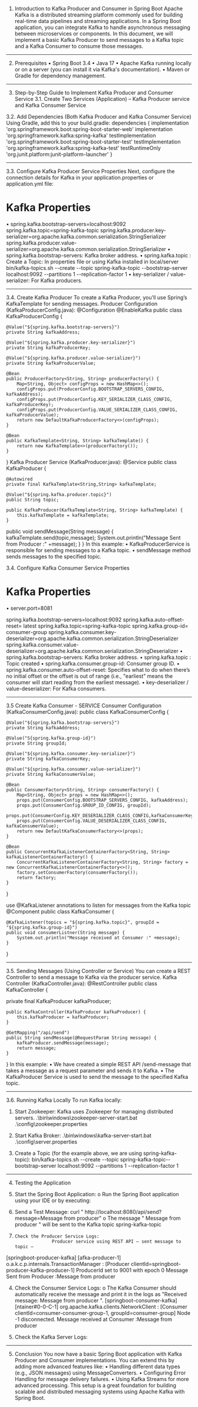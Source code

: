 1. Introduction to Kafka Producer and Consumer in Spring Boot
Apache Kafka is a distributed streaming platform commonly used for building real-time data pipelines and streaming applications. In a Spring Boot application, you can integrate Kafka to handle asynchronous messaging between microservices or components.
In this document, we will implement a basic Kafka Producer to send messages to a Kafka topic and a Kafka Consumer to consume those messages.
________________________________________
2. Prerequisites
•	Spring Boot 3.4
•	Java 17
•	Apache Kafka running locally or on a server (you can install it via Kafka's documentation).
•	Maven or Gradle for dependency management.

________________________________________
3. Step-by-Step Guide to Implement Kafka Producer and Consumer Service
3.1. Create Two Services (Application) –
Kafka Producer service and Kafka Consumer Service

3.2. Add Dependencies (Both Kafka Producer and Kafka Consumer Service)
Using Gradle, add this to your build.gradle:
dependencies {
    implementation 'org.springframework.boot:spring-boot-starter-web'
    implementation 'org.springframework.kafka:spring-kafka'
    testImplementation 'org.springframework.boot:spring-boot-starter-test'
    testImplementation 'org.springframework.kafka:spring-kafka-test'
    testRuntimeOnly 'org.junit.platform:junit-platform-launcher'
}
________________________________________


3.3. Configure Kafka Producer Service Properties
Next, configure the connection details for Kafka in your application.properties or application.yml file:
# Kafka Properties
•	spring.kafka.bootstrap-servers=localhost:9092
spring.kafka.topic=spring-kafka-topic
spring.kafka.producer.key-serializer=org.apache.kafka.common.serialization.StringSerializer
spring.kafka.producer.value-serializer=org.apache.kafka.common.serialization.StringSerializer
•	spring.kafka.bootstrap-servers: Kafka broker address.
•	spring.kafka.topic :  
 Create a Topic: In properties file or using Kafka installed in local/server 
bin/kafka-topics.sh --create --topic spring-kafka-topic --bootstrap-server localhost:9092 --partitions 1 --replication-factor 1
•	key-serializer / value-serializer: For Kafka producers.
________________________________________
3.4. Create Kafka Producer
To create a Kafka Producer, you'll use Spring’s KafkaTemplate for sending messages.
Producer Configuration (KafkaProducerConfig.java):
@Configuration
@EnableKafka
public class KafkaProducerConfig {


    @Value("${spring.kafka.bootstrap-servers}")
    private String kafkaAddress;

    @Value("${spring.kafka.producer.key-serializer}")
    private String kafkaProducerKey;

    @Value("${spring.kafka.producer.value-serializer}")
    private String kafkaProducerValue;

    @Bean
    public ProducerFactory<String, String> producerFactory() {
        Map<String, Object> configProps = new HashMap<>();
        configProps.put(ProducerConfig.BOOTSTRAP_SERVERS_CONFIG, kafkaAddress);
        configProps.put(ProducerConfig.KEY_SERIALIZER_CLASS_CONFIG, kafkaProducerKey);
        configProps.put(ProducerConfig.VALUE_SERIALIZER_CLASS_CONFIG, kafkaProducerValue);
        return new DefaultKafkaProducerFactory<>(configProps);
    }

    @Bean
    public KafkaTemplate<String, String> kafkaTemplate() {
        return new KafkaTemplate<>(producerFactory());
    }
}
Kafka Producer Service (KafkaProducer.java):
@Service
public class KafkaProducer {

    @Autowired
    private final KafkaTemplate<String,String> kafkaTemplate;

    @Value("${spring.kafka.producer.topic}")
    public String topic;

    public KafkaProducer(KafkaTemplate<String, String> kafkaTemplate) {
        this.kafkaTemplate = kafkaTemplate;
    }

   public void sendMessage(String message) {
        kafkaTemplate.send(topic,message);
        System.out.println("Message Sent from Producer :" +message);
   }
}
In this example:
•	KafkaProducerService is responsible for sending messages to a Kafka topic.
•	sendMessage method sends messages to the specified topic.



3.4. Configure Kafka Consumer Service Properties
# Kafka Properties
•	server.port=8081

spring.kafka.bootstrap-servers=localhost:9092
spring.kafka.auto-offset-reset= latest
spring.kafka.topic=spring-kafka-topic
spring.kafka.group-id= consumer-group
spring.kafka.consumer.key-deserializer=org.apache.kafka.common.serialization.StringDeserializer
spring.kafka.consumer.value-deserializer=org.apache.kafka.common.serialization.StringDeserializer
•	spring.kafka.bootstrap-servers: Kafka broker address.
•	spring.kafka.topic :  Topic created
•	spring.kafka.consumer.group-id: Consumer group ID.
•	spring.kafka.consumer.auto-offset-reset: Specifies what to do when there’s no initial offset or the offset is out of range (i.e., "earliest" means the consumer will start reading from the earliest message).
•	key-deserializer / value-deserializer: For Kafka consumers.

________________________________________
3.5 Create Kafka Consumer - SERVICE
Consumer Configuration (KafkaConsumerConfig.java):
public class KafkaConsumerConfig {

    @Value("${spring.kafka.bootstrap-servers}")
    private String kafkaAddress;

    @Value("S{spring.kafka.group-id}")
    private String groupId;

    @Value("${spring.kafka.consumer.key-serializer}")
    private String kafkaConsumerKey;

    @Value("${spring.kafka.consumer.value-serializer}")
    private String kafkaConsumerValue;

    @Bean
    public ConsumerFactory<String, String> consumerFactory() {
        Map<String, Object> props = new HashMap<>();
        props.put(ConsumerConfig.BOOTSTRAP_SERVERS_CONFIG, kafkaAddress);
        props.put(ConsumerConfig.GROUP_ID_CONFIG, groupId);
        props.put(ConsumerConfig.KEY_DESERIALIZER_CLASS_CONFIG,kafkaConsumerKey);
        props.put(ConsumerConfig.VALUE_DESERIALIZER_CLASS_CONFIG, kafkaConsumerValue);
        return new DefaultKafkaConsumerFactory<>(props);
    }

    @Bean
    public ConcurrentKafkaListenerContainerFactory<String, String> kafkaListenerContainerFactory() {
        ConcurrentKafkaListenerContainerFactory<String, String> factory = new ConcurrentKafkaListenerContainerFactory<>();
        factory.setConsumerFactory(consumerFactory());
        return factory;
    }

}

use @KafkaListener annotations to listen for messages from the Kafka topic
@Component
public class KafkaConsumer {

    @KafkaListener(topics = "${spring.kafka.topic}", groupId = "${spring.kafka.group-id}")
    public void consumerListner(String message) {
        System.out.println("Message received at Consumer :" +message);
    }
}
________________________________________
3.5. Sending Messages (Using Controller or Service)
You can create a REST Controller to send a message to Kafka via the producer service.
Kafka Controller (KafkaController.java):
@RestController
public class KafkaController {

   private final KafkaProducer kafkaProducer;

    public KafkaController(KafkaProducer kafkaProducer) {
        this.kafkaProducer = kafkaProducer;
    }

    @GetMapping("/api/send")
    public String sendMessage(@RequestParam String message) {
        kafkaProducer.sendMessage(message);
        return message;
    }

}
In this example:
•	We have created a simple REST API /send-message that takes a message as a request parameter and sends it to Kafka.
•	The KafkaProducer Service is used to send the message to the specified Kafka topic.
________________________________________
3.6. Running Kafka Locally
To run Kafka locally:
1.	Start Zookeeper: Kafka uses Zookeeper for managing distributed servers.
.\bin\windows\zookeeper-server-start.bat .\config\zookeeper.properties

2.	Start Kafka Broker:
.\bin\windows\kafka-server-start.bat .\config\server.properties
3.	Create a Topic (for the example above, we are using spring-kafka-topic):
bin/kafka-topics.sh --create --topic spring-kafka-topic--bootstrap-server localhost:9092 --partitions 1 --replication-factor 1
________________________________________
4. Testing the Application
1.	Start the Spring Boot Application:
o	Run the Spring Boot application using your IDE or by executing: 
2.	Send a Test Message:
curl " http://localhost:8080/api/send?message=Message from producer"
o	The message " Message from producer " will be sent to the Kafka topic spring-kafka-topic
 
3.	   Check the Producer Service Logs:
                     Producer service using REST API – sent message to topic – 
[springboot-producer-kafka] [afka-producer-1] o.a.k.c.p.internals.TransactionManager   : [Producer clientId=springboot-producer-kafka-producer-1] ProducerId set to 9001 with epoch 0
Message Sent from Producer :Message from producer
 


4.	Check the Consumer Service Logs:
o	The Kafka Consumer should automatically receive the message and print it in the logs as "Received message: Message from producer ".
    [springboot-consumer-kafka] [ntainer#0-0-C-1] org.apache.kafka.clients.NetworkClient   : [Consumer clientId=consumer-consumer-group-1, groupId=consumer-group] Node -1 disconnected.
Message received at Consumer :Message from producer
 

5.	Check the Kafka Server Logs:

 
________________________________________
5. Conclusion
You now have a basic Spring Boot application with Kafka Producer and Consumer implementations. You can extend this by adding more advanced features like:
•	Handling different data types (e.g., JSON messages) using MessageConverters.
•	Configuring Error Handling for message delivery failures.
•	Using Kafka Streams for more advanced processing.
This setup is a great foundation for building scalable and distributed messaging systems using Apache Kafka with Spring Boot.

